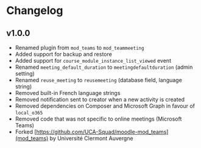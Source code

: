 Changelog
=========

v1.0.0
------

- Renamed plugin from `mod_teams` to `mod_teammeeting`
- Added support for backup and restore
- Added support for `course_module_instance_list_viewed` event
- Renamed `meeting_default_duration` to `meetingdefaultduration` (admin setting)
- Renamed `reuse_meeting` to `reusemeeting` (database field, language string)
- Removed built-in French language strings
- Removed notification sent to creator when a new activity is created
- Removed dependencies on Composer and Microsoft Graph in favour of `local_o365`
- Removed code that was not specific to online meetings (Microsoft Teams)
- Forked [https://github.com/UCA-Squad/moodle-mod_teams](mod_teams) by Université Clermont Auvergne